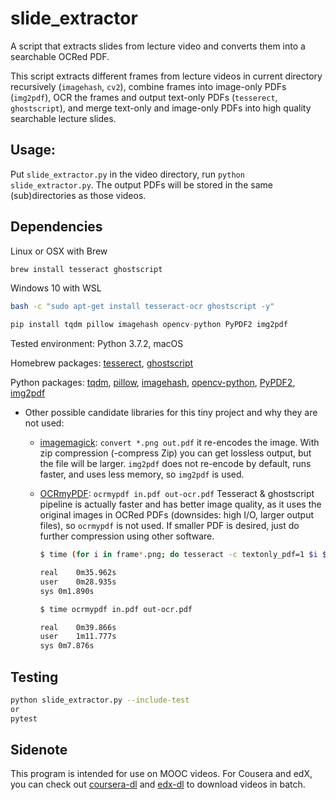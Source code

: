 # slide_extractor

A script that extracts slides from lecture video and converts them into a searchable OCRed PDF.

This script extracts different frames from lecture videos in current directory recursively (`imagehash`, `cv2`), combine frames into image-only PDFs (`img2pdf`), OCR the frames and output text-only PDFs (`tesserect`, `ghostscript`), and merge text-only and image-only PDFs into high quality searchable lecture slides.



## Usage:

Put `slide_extractor.py` in the video directory, run `python slide_extractor.py`. The output PDFs will be stored in the same (sub)directories as those videos.



## Dependencies

Linux or OSX with Brew
```bash
brew install tesseract ghostscript
```
Windows 10 with WSL
```bash
bash -c "sudo apt-get install tesseract-ocr ghostscript -y"
```

```python
pip install tqdm pillow imagehash opencv-python PyPDF2 img2pdf
```

Tested environment: Python 3.7.2, macOS

Homebrew packages: [tesserect](https://github.com/tesseract-ocr/tesseract), [ghostscript](https://www.ghostscript.com)

Python packages: [tqdm](https://tqdm.github.io), [pillow](https://pillow.readthedocs.io/en/stable/), [imagehash](https://github.com/JohannesBuchner/imagehash), [opencv-python](https://github.com/skvark/opencv-python), [PyPDF2](https://pythonhosted.org/PyPDF2/), [img2pdf](https://gitlab.mister-muffin.de/josch/img2pdf)

- Other possible candidate libraries for this tiny project and why they are not used:

  - [imagemagick](https://www.imagemagick.org): `convert *.png out.pdf`
    it re-encodes the image. With zip compression (-compress Zip) you can get lossless output, but the file will be larger. `img2pdf` does not re-encode by default, runs faster, and uses less memory, so `img2pdf` is used.

  - [OCRmyPDF](https://github.com/jbarlow83/OCRmyPDF): `ocrmypdf in.pdf out-ocr.pdf`
    Tesseract & ghostscript pipeline is actually faster and has better image quality, as it uses the original images in OCRed PDFs (downsides: high I/O, larger output files), so `ocrmypdf` is not used. If smaller PDF is desired, just do further compression using other software.

    ```bash
    $ time (for i in frame*.png; do tesseract -c textonly_pdf=1 $i $i pdf; done; gs -dNOPAUSE -sDEVICE=pdfwrite -sOUTPUTFILE=combine-text.pdf -dBATCH frame*.pdf; python merge.py;)
    
    real	0m35.962s
    user	0m28.935s
    sys	0m1.890s
    
    $ time ocrmypdf in.pdf out-ocr.pdf
    
    real	0m39.866s
    user	1m11.777s
    sys	0m7.876s
    ```

## Testing
```bash
python slide_extractor.py --include-test
or
pytest
```


## Sidenote

This program is intended for use on MOOC videos. For Cousera and edX, you can check out [coursera-dl](https://github.com/coursera-dl/coursera-dl) and [edx-dl](https://github.com/coursera-dl/edx-dl) to download videos in batch.
